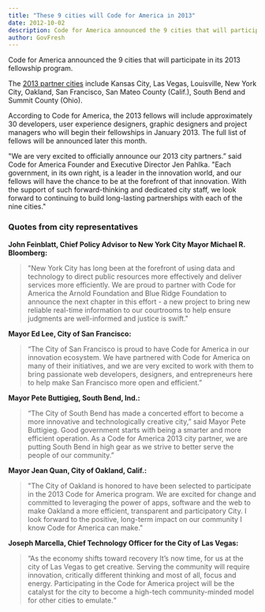 ```yaml
---
title: "These 9 cities will Code for America in 2013"
date: 2012-10-02
description: Code for America announced the 9 cities that will participate in its 2013 fellowship program.
author: GovFresh
---
```


Code for America announced the 9 cities that will participate in its 2013 fellowship program.

The <a href="http://codeforamerica.org/2013-partners/">2013 partner cities</a> include Kansas City, Las Vegas, Louisville, New York City, Oakland, San Francisco, San Mateo County (Calif.), South Bend and Summit County (Ohio).

According to Code for America, the 2013 fellows will include approximately 30 developers, user experience designers, graphic designers and project managers who will begin their fellowships in January 2013. The full list of fellows will be announced later this month.

"We are very excited to officially announce our 2013 city partners.” said Code for America Founder and Executive Director Jen Pahlka. "Each government, in its own right, is a leader in the innovation world, and our fellows will have the chance to be at the forefront of that innovation. With the support of such forward-thinking and dedicated city staff, we look forward to continuing to build long-lasting partnerships with each of the nine cities."

<h3>Quotes from city representatives</h3>

<strong>John Feinblatt, Chief Policy Advisor to New York City Mayor Michael R. Bloomberg:
</strong>

<blockquote>"New York City has long been at the forefront of using data and technology to direct public resources more effectively and deliver services more efficiently. We are proud to partner with Code for America the Arnold Foundation and Blue Ridge Foundation to announce the next chapter in this effort - a new project to bring new reliable real-time information to our courtrooms to help ensure judgments are well-informed and justice is swift."
</blockquote>

<strong>Mayor Ed Lee, City of San Francisco:</strong>

<blockquote>“The City of San Francisco is proud to have Code for America in our innovation ecosystem. We have partnered with Code for America on many of their initiatives, and we are very excited to work with them to bring passionate web developers, designers, and entrepreneurs here to help make San Francisco more open and efficient.”
</blockquote>

<strong>Mayor Pete Buttigieg, South Bend, Ind.:</strong>

<blockquote>“The City of South Bend has made a concerted effort to become a more innovative and technologically creative city,” said Mayor Pete Buttigieg. Good government starts with being a smarter and more efficient operation. As a Code for America 2013 city partner, we are putting South Bend in high gear as we strive to better serve the people of our community.”
</blockquote>

<strong>Mayor Jean Quan, City of Oakland, Calif.:</strong>

<blockquote>"The City of Oakland is honored to have been selected to participate in the 2013 Code for America program. We are excited for change and committed to leveraging the power of apps, software and the web to make Oakland a more efficient, transparent and participatory City. I look forward to the positive, long-term impact on our community I know Code for America can make."</blockquote>

<strong>Joseph Marcella, Chief Technology Officer for the City of Las Vegas:</strong>

<blockquote>“As the economy shifts toward recovery It’s now time, for us at the city of Las Vegas to get creative.  Serving the community will require innovation, critically different thinking and most of all, focus and energy. Participating in the Code for America project will be the catalyst for the city to become a high-tech community-minded model for other cities to emulate.“</blockquote>
